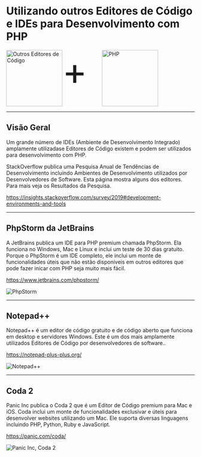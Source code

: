 # Utilizando outros Editores de Código e IDEs para Desenvolvimento com PHP
<style>
    .logo-images { display:inline-flex; flex-direction:column; }
    .logo-images img { display:inline; width:150px; height:150px; }
    .logo-images img[alt='Other Code Editors'] { height:80px; width:80px; margin-top:35px; margin-right:50px; }
    .logo-images span { font-size:100px; margin-right: 40px; margin-top: -5px; }
    @media (min-width:500px) {
        .logo-images { flex-direction:row; }
    }
</style>
<div class="logo-images">
    <img src="../../img/icons/Code-Editor.svg" alt="Outros Editores de Código">
    <span>+</span>
    <img src="../../img/logos/php.svg" alt="PHP">
</div>

---
## Visão Geral
Um grande número de IDEs (Ambiente de Desenvolvimento Integrado) amplamente utilizadase Editores de Código existem e podem ser utilizados para desenvolvimento com PHP.

StackOverflow publica uma Pesquisa Anual de Tendências de Desenvolvimento incluindo Ambientes de Desenvolvimento utilizados por Desenvolvedores de Software. Esta página mostra alguns dos editores. Para mais veja os Resultados da Pesquisa.

https://insights.stackoverflow.com/survey/2019#development-environments-and-tools


---
## PhpStorm da JetBrains

A JetBrains publica um IDE para PHP premium chamada PhpStorm. Ela funciona no Windows, Mac e Linux e inclui um teste de 30 dias gratuito. Porque o PhpStorm é um IDE completo, ele inclui um monte de funcionalidades úteis que não estão disponíveis em outros editores que pode fazer inicar com PHP seja muito mais fácil.

https://www.jetbrains.com/phpstorm/

![PhpStorm](https://dydn9njgevbmp.cloudfront.net/img/docs/edit_with_other/PhpStorm.png)

---
## Notepad++

Notepad++ é um editor de código gratuito e de código aberto que funciona em desktop e servidores Windows. Este é um dos mais amplamente utilizados Editores de Código por desenvolvedores de software..

https://notepad-plus-plus.org/

![Notepad++](https://dydn9njgevbmp.cloudfront.net/img/docs/edit_with_other/NotepadPlusPlus.png)

---
## Coda 2

Panic Inc publica o Coda 2 que é um Editor de Código premium para Mac e iOS. Coda inclui um monte de funcionalidades exclusivar e úteis para desenvolver websites utilizando um Mac. Ele suporta diversas linguagens incluindo PHP, Python, Ruby e JavaScript.

https://panic.com/coda/

![Panic Inc, Coda 2](https://dydn9njgevbmp.cloudfront.net/img/docs/edit_with_other/Coda2.png)
